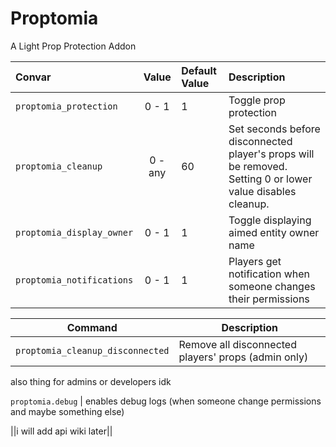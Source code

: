 # Proptomia

A Light Prop Protection Addon

| Convar | Value | Default Value | Description |
| :--- | :---: | :--- | :--- |
| `proptomia_protection` | 0 - 1 | 1 | Toggle prop protection |
| `proptomia_cleanup` | 0 - any | 60 | Set seconds before disconnected player's props will be removed. Setting 0 or lower value disables cleanup. |
| `proptomia_display_owner` | 0 - 1 | 1 | Toggle displaying aimed entity owner name |
| `proptomia_notifications` | 0 - 1 | 1 | Players get notification when someone changes their permissions |

| Command | Description |
| --- | --- |
| `proptomia_cleanup_disconnected` | Remove all disconnected players' props (admin only) |


also thing for admins or developers idk

`proptomia.debug` | enables debug logs (when someone change permissions and maybe something else)

||i will add api wiki later||
